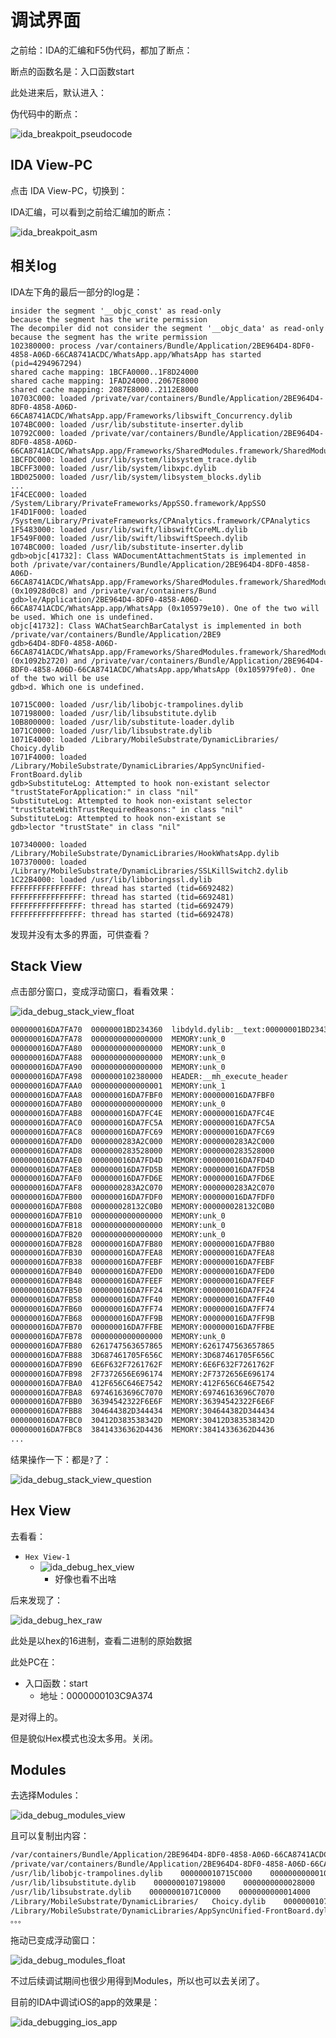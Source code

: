 # 调试界面

之前给：IDA的汇编和F5伪代码，都加了断点：

断点的函数名是：入口函数start

此处进来后，默认进入：

伪代码中的断点：

![ida_breakpoit_pseudocode](../../assets/img/ida_breakpoit_pseudocode.png)

## IDA View-PC

点击 IDA View-PC，切换到：

IDA汇编，可以看到之前给汇编加的断点：

![ida_breakpoit_asm](../../assets/img/ida_breakpoit_asm.png)

## 相关log

IDA左下角的最后一部分的log是：

```log
insider the segment '__objc_const' as read-only
because the segment has the write permission
The decompiler did not consider the segment '__objc_data' as read-only
because the segment has the write permission
102380000: process /var/containers/Bundle/Application/2BE964D4-8DF0-4858-A06D-66CA8741ACDC/WhatsApp.app/WhatsApp has started (pid=4294967294)
shared cache mapping: 1BCFA0000..1F8D24000
shared cache mapping: 1FAD24000..2067E8000
shared cache mapping: 2087E8000..2112E8000
10703C000: loaded /private/var/containers/Bundle/Application/2BE964D4-8DF0-4858-A06D-66CA8741ACDC/WhatsApp.app/Frameworks/libswift_Concurrency.dylib
1074BC000: loaded /usr/lib/substitute-inserter.dylib
10792C000: loaded /private/var/containers/Bundle/Application/2BE964D4-8DF0-4858-A06D-66CA8741ACDC/WhatsApp.app/Frameworks/SharedModules.framework/SharedModules
1BCFDC000: loaded /usr/lib/system/libsystem_trace.dylib
1BCFF3000: loaded /usr/lib/system/libxpc.dylib
1BD025000: loaded /usr/lib/system/libsystem_blocks.dylib
...
1F4CEC000: loaded /System/Library/PrivateFrameworks/AppSSO.framework/AppSSO
1F4D1F000: loaded /System/Library/PrivateFrameworks/CPAnalytics.framework/CPAnalytics
1F5483000: loaded /usr/lib/swift/libswiftCoreML.dylib
1F549F000: loaded /usr/lib/swift/libswiftSpeech.dylib
1074BC000: loaded /usr/lib/substitute-inserter.dylib
gdb>objc[41732]: Class WADocumentAttachmentStats is implemented in both /private/var/containers/Bundle/Application/2BE964D4-8DF0-4858-A06D-66CA8741ACDC/WhatsApp.app/Frameworks/SharedModules.framework/SharedModules (0x10928d0c8) and /private/var/containers/Bund
gdb>le/Application/2BE964D4-8DF0-4858-A06D-66CA8741ACDC/WhatsApp.app/WhatsApp (0x105979e10). One of the two will be used. Which one is undefined.
objc[41732]: Class WAChatSearchBarCatalyst is implemented in both /private/var/containers/Bundle/Application/2BE9
gdb>64D4-8DF0-4858-A06D-66CA8741ACDC/WhatsApp.app/Frameworks/SharedModules.framework/SharedModules (0x1092b2720) and /private/var/containers/Bundle/Application/2BE964D4-8DF0-4858-A06D-66CA8741ACDC/WhatsApp.app/WhatsApp (0x105979fe0). One of the two will be use
gdb>d. Which one is undefined.

10715C000: loaded /usr/lib/libobjc-trampolines.dylib
107198000: loaded /usr/lib/libsubstitute.dylib
10B800000: loaded /usr/lib/substitute-loader.dylib
1071C0000: loaded /usr/lib/libsubstrate.dylib
1071E4000: loaded /Library/MobileSubstrate/DynamicLibraries/   Choicy.dylib
1071F4000: loaded /Library/MobileSubstrate/DynamicLibraries/AppSyncUnified-FrontBoard.dylib
gdb>SubstituteLog: Attempted to hook non-existant selector "trustStateForApplication:" in class "nil"
SubstituteLog: Attempted to hook non-existant selector "trustStateWithTrustRequiredReasons:" in class "nil"
SubstituteLog: Attempted to hook non-existant se
gdb>lector "trustState" in class "nil"

107340000: loaded /Library/MobileSubstrate/DynamicLibraries/HookWhatsApp.dylib
107370000: loaded /Library/MobileSubstrate/DynamicLibraries/SSLKillSwitch2.dylib
1C22B4000: loaded /usr/lib/libboringssl.dylib
FFFFFFFFFFFFFFFF: thread has started (tid=6692482) 
FFFFFFFFFFFFFFFF: thread has started (tid=6692481) 
FFFFFFFFFFFFFFFF: thread has started (tid=6692479) 
FFFFFFFFFFFFFFFF: thread has started (tid=6692478)
```

发现并没有太多的界面，可供查看？

## Stack View

点击部分窗口，变成浮动窗口，看看效果：

![ida_debug_stack_view_float](../../assets/img/ida_debug_stack_view_float.png)

```bash
000000016DA7FA70  00000001BD234360  libdyld.dylib:__text:00000001BD234360
000000016DA7FA78  0000000000000000  MEMORY:unk_0
000000016DA7FA80  0000000000000000  MEMORY:unk_0
000000016DA7FA88  0000000000000000  MEMORY:unk_0
000000016DA7FA90  0000000000000000  MEMORY:unk_0
000000016DA7FA98  0000000102380000  HEADER:__mh_execute_header
000000016DA7FAA0  0000000000000001  MEMORY:unk_1
000000016DA7FAA8  000000016DA7FBF0  MEMORY:000000016DA7FBF0
000000016DA7FAB0  0000000000000000  MEMORY:unk_0
000000016DA7FAB8  000000016DA7FC4E  MEMORY:000000016DA7FC4E
000000016DA7FAC0  000000016DA7FC5A  MEMORY:000000016DA7FC5A
000000016DA7FAC8  000000016DA7FC69  MEMORY:000000016DA7FC69
000000016DA7FAD0  0000000283A2C000  MEMORY:0000000283A2C000
000000016DA7FAD8  0000000283528000  MEMORY:0000000283528000
000000016DA7FAE0  000000016DA7FD4D  MEMORY:000000016DA7FD4D
000000016DA7FAE8  000000016DA7FD5B  MEMORY:000000016DA7FD5B
000000016DA7FAF0  000000016DA7FD6E  MEMORY:000000016DA7FD6E
000000016DA7FAF8  0000000283A2C070  MEMORY:0000000283A2C070
000000016DA7FB00  000000016DA7FDF0  MEMORY:000000016DA7FDF0
000000016DA7FB08  000000028132C0B0  MEMORY:000000028132C0B0
000000016DA7FB10  0000000000000000  MEMORY:unk_0
000000016DA7FB18  0000000000000000  MEMORY:unk_0
000000016DA7FB20  0000000000000000  MEMORY:unk_0
000000016DA7FB28  000000016DA7FB80  MEMORY:000000016DA7FB80
000000016DA7FB30  000000016DA7FEA8  MEMORY:000000016DA7FEA8
000000016DA7FB38  000000016DA7FEBF  MEMORY:000000016DA7FEBF
000000016DA7FB40  000000016DA7FED0  MEMORY:000000016DA7FED0
000000016DA7FB48  000000016DA7FEEF  MEMORY:000000016DA7FEEF
000000016DA7FB50  000000016DA7FF24  MEMORY:000000016DA7FF24
000000016DA7FB58  000000016DA7FF40  MEMORY:000000016DA7FF40
000000016DA7FB60  000000016DA7FF74  MEMORY:000000016DA7FF74
000000016DA7FB68  000000016DA7FF9B  MEMORY:000000016DA7FF9B
000000016DA7FB70  000000016DA7FFBE  MEMORY:000000016DA7FFBE
000000016DA7FB78  0000000000000000  MEMORY:unk_0
000000016DA7FB80  6261747563657865  MEMORY:6261747563657865
000000016DA7FB88  3D687461705F656C  MEMORY:3D687461705F656C
000000016DA7FB90  6E6F632F7261762F  MEMORY:6E6F632F7261762F
000000016DA7FB98  2F7372656E696174  MEMORY:2F7372656E696174
000000016DA7FBA0  412F656C646E7542  MEMORY:412F656C646E7542
000000016DA7FBA8  69746163696C7070  MEMORY:69746163696C7070
000000016DA7FBB0  36394542322F6E6F  MEMORY:36394542322F6E6F
000000016DA7FBB8  304644382D344434  MEMORY:304644382D344434
000000016DA7FBC0  30412D383538342D  MEMORY:30412D383538342D
000000016DA7FBC8  38414336362D4436  MEMORY:38414336362D4436
...
```

结果操作一下：都是`?`了：

![ida_debug_stack_view_question](../../assets/img/ida_debug_stack_view_question.png)

## Hex View

去看看：

* `Hex View-1`
  * ![ida_debug_hex_view](../../assets/img/ida_debug_hex_view.png)
    * 好像也看不出啥

后来发现了：

![ida_debug_hex_raw](../../assets/img/ida_debug_hex_raw.png)

此处是以hex的16进制，查看二进制的原始数据

此处PC在：

* 入口函数：start
  * 地址：0000000103C9A374

是对得上的。

但是貌似Hex模式也没太多用。关闭。

## Modules

去选择Modules：

![ida_debug_modules_view](../../assets/img/ida_debug_modules_view.png)

且可以复制出内容：

```bash
/var/containers/Bundle/Application/2BE964D4-8DF0-4858-A06D-66CA8741ACDC/WhatsApp.app/WhatsApp    0000000102380000    0000000004CBC000
/private/var/containers/Bundle/Application/2BE964D4-8DF0-4858-A06D-66CA8741ACDC/WhatsApp.app/Frameworks/libswift_Concurrency.dylib    000000010703C000    000000000006C000
/usr/lib/libobjc-trampolines.dylib    000000010715C000    0000000000010000
/usr/lib/libsubstitute.dylib    0000000107198000    0000000000028000
/usr/lib/libsubstrate.dylib    00000001071C0000    0000000000014000
/Library/MobileSubstrate/DynamicLibraries/   Choicy.dylib    00000001071E4000    0000000000010000
/Library/MobileSubstrate/DynamicLibraries/AppSyncUnified-FrontBoard.dylib    00000001071F4000    000000000000C000
。。。
```

拖动已变成浮动窗口：

![ida_debug_modules_float](../../assets/img/ida_debug_modules_float.png)

不过后续调试期间也很少用得到Modules，所以也可以去关闭了。

目前的IDA中调试iOS的app的效果是：

![ida_debugging_ios_app](../../assets/img/ida_debugging_ios_app.png)
